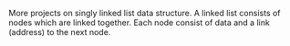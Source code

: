 More projects on singly linked list data structure. A linked list consists of nodes which are linked together. Each node consist of data and a link (address) to the next node.
